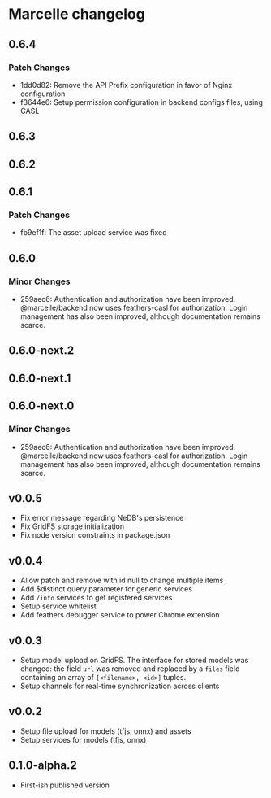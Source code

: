 # Marcelle changelog

## 0.6.4

### Patch Changes

- 1dd0d82: Remove the API Prefix configuration in favor of Nginx configuration
- f3644e6: Setup permission configuration in backend configs files, using CASL

## 0.6.3

## 0.6.2

## 0.6.1

### Patch Changes

- fb9ef1f: The asset upload service was fixed

## 0.6.0

### Minor Changes

- 259aec6: Authentication and authorization have been improved. @marcelle/backend now uses feathers-casl for authorization. Login management has also been improved, although documentation remains scarce.

## 0.6.0-next.2

## 0.6.0-next.1

## 0.6.0-next.0

### Minor Changes

- 259aec6: Authentication and authorization have been improved. @marcelle/backend now uses feathers-casl for authorization. Login management has also been improved, although documentation remains scarce.

## v0.0.5

- Fix error message regarding NeDB's persistence
- Fix GridFS storage initialization
- Fix node version constraints in package.json

## v0.0.4

- Allow patch and remove with id null to change multiple items
- Add $distinct query parameter for generic services
- Add `/info` services to get registered services
- Setup service whitelist
- Add feathers debugger service to power Chrome extension

## v0.0.3

- Setup model upload on GridFS. The interface for stored models was changed: the field `url` was removed and replaced by a `files` field containing an array of `[<filename>, <id>]` tuples.
- Setup channels for real-time synchronization across clients

## v0.0.2

- Setup file upload for models (tfjs, onnx) and assets
- Setup services for models (tfjs, onnx)

## 0.1.0-alpha.2

- First-ish published version
